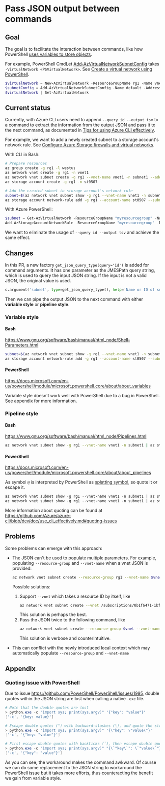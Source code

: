 # Pass JSON output between commands

## Goal

The goal is to facilitate the interaction between commands, like how PowerShell [uses variables to store objects](https://docs.microsoft.com/en-us/powershell/scripting/learn/using-variables-to-store-objects).

For example, PowerShell CmdLet [Add-AzVirtualNetworkSubnetConfig](https://docs.microsoft.com/en-us/powershell/module/Az.Network/Add-AzVirtualNetworkSubnetConfig) takes `-VirtualNetwork <PSVirtualNetwork>`. See [Create a virtual network using PowerShell](https://docs.microsoft.com/en-us/azure/virtual-network/quick-create-powershell#create-a-resource-group-and-a-virtual-network). 

```powershell
$virtualNetwork = New-AzVirtualNetwork -ResourceGroupName rg1 -Name vnet1 -Location WestUS -AddressPrefix 10.0.0.0/16
$subnetConfig = Add-AzVirtualNetworkSubnetConfig -Name default -AddressPrefix 10.0.0.0/24 -VirtualNetwork $virtualNetwork
$virtualNetwork | Set-AzVirtualNetwork
```

## Current status

Currently, with Azure CLI users need to append `--query id --output tsv` to a command to extract the information from the output JSON and pass it to the next command, as documented in [Tips for using Azure CLI effectively](https://github.com/Azure/azure-cli/blob/dev/doc/use_cli_effectively.md#passing-values-from-one-command-to-the-other).

For example, we want to add a newly created subnet to a storage account's network rule. See [Configure Azure Storage firewalls and virtual networks](https://docs.microsoft.com/en-us/azure/storage/common/storage-network-security).

With CLI in Bash:

```bash
# Prepare resources
az group create -g rg1 -l westus
az network vnet create -g rg1 -n vnet1
az network vnet subnet create -g rg1 --vnet-name vnet1 -n subnet1 --address-prefixes 10.0.0.0/24 --service-endpoints  Microsoft.Storage
az storage account create -g rg1 -n st0507

# Add the created subnet to storage account's network rule
subnet=$(az network vnet subnet show -g rg1 --vnet-name vnet1 -n subnet1 --query id --output tsv)
az storage account network-rule add -g rg1 --account-name st0507 --subnet $subnet
```

With Azure PowerShell:

```powershell
$subnet = Get-AzVirtualNetwork -ResourceGroupName "myresourcegroup" -Name "myvnet" | Get-AzVirtualNetworkSubnetConfig -Name "mysubnet"
Add-AzStorageAccountNetworkRule -ResourceGroupName "myresourcegroup" -Name "mystorageaccount" -VirtualNetworkResourceId $subnet.Id
```

We want to eliminate the usage of `--query id --output tsv` and achieve the same effect.

## Changes

In this PR, a new factory `get_json_query_type(query='id')` is added for command arguments. It has one parameter as the JMESPath query string, which is used to query the input JSON string. If the input is not a valid JSON, the original value is used.

```py
c.argument('subnet', type=get_json_query_type(), help='Name or ID of subnet. If name is supplied, `--vnet-name` must be supplied.')
```

Then we can pipe the output JSON to the next command with either **variable style** or **pipeline style**.

### Variable style

#### Bash

https://www.gnu.org/software/bash/manual/html_node/Shell-Parameters.html

```bash
subnet=$(az network vnet subnet show -g rg1 --vnet-name vnet1 -n subnet1)
az storage account network-rule add -g rg1 --account-name st0507 --subnet "$subnet"
```

#### PowerShell

https://docs.microsoft.com/en-us/powershell/module/microsoft.powershell.core/about/about_variables

Variable style doesn't work well with PowerShell due to a bug in PowerShell. See appendix for more information.

### Pipeline style

#### Bash

https://www.gnu.org/software/bash/manual/html_node/Pipelines.html

```bash
az network vnet subnet show -g rg1 --vnet-name vnet1 -n subnet1 | az storage account network-rule add -g rg1 --account-name st0507 --subnet @-
```

#### PowerShell

https://docs.microsoft.com/en-us/powershell/module/microsoft.powershell.core/about/about_pipelines

As symbol `@` is interpreted by PowerShell as [splatting symbol](https://docs.microsoft.com/en-us/powershell/module/microsoft.powershell.core/about/about_splatting), so quote it or escape it.

```powershell
az network vnet subnet show -g rg1 --vnet-name vnet1 -n subnet1 | az storage account network-rule add -g rg1 --account-name st0507 --subnet '@-'
az network vnet subnet show -g rg1 --vnet-name vnet1 -n subnet1 | az storage account network-rule add -g rg1 --account-name st0507 --subnet `@-
```

More information about quoting can be found at https://github.com/Azure/azure-cli/blob/dev/doc/use_cli_effectively.md#quoting-issues

## Problems

Some problems can emerge with this approach:

- The JSON can't be used to populate multiple parameters. For example, populating `--resource-group` and `--vnet-name` when a vnet JSON is provided:
    ```bash
    az network vnet subnet create --resource-group rg1 --vnet-name $vnet -n subnet1
    ```
    
    Possible solutions:

    1. Support `--vnet` which takes a resource ID by itself, like
        ```bash
        az network vnet subnet create --vnet /subscriptions/0b1f6471-1bf0-4dda-aec3-cb9272f09590/resourceGroups/rg1/providers/Microsoft.Network/virtualNetworks/vnet1 -n subnet1
        ```
        This solution is perhaps the best.
    2. Pass the JSON twice to the following command, like
        ```bash
        az network vnet subnet create --resource-group $vnet --vnet-name $vnet -n subnet1
        ```
        This solution is verbose and counterintuitive. 
- This can conflict with the newly introduced local context which may automatically populate `--resource-group` and `--vnet-name`

## Appendix

### Quoting issue with PowerShell 

Due to issue https://github.com/PowerShell/PowerShell/issues/1995, double quotes within the JSON string are lost when calling a native `.exe` file. 

```powershell
# Note that the double quotes are lost
> python.exe -c "import sys; print(sys.argv)" '{"key": "value"}'
['-c', '{key: value}']

# Escape double quotes (") with backward-slashes (\), and quote the string with single quotes (')
> python.exe -c "import sys; print(sys.argv)" '{\"key": \"value\"}'
['-c', '{"key: "value"}']

# First escape double quotes with backticks (`), then escape double quotes with backward-slash (\)
> python.exe -c "import sys; print(sys.argv)" "{\`"key\`": \`"value\`"}"
['-c', '{"key": "value"}']
```

As you can see, the workaround makes the command awkward. Of course we can do some replacement to the JSON string to workaround the PowerShell issue but it takes more efforts, thus counteracting the benefit we gain from variable style.
